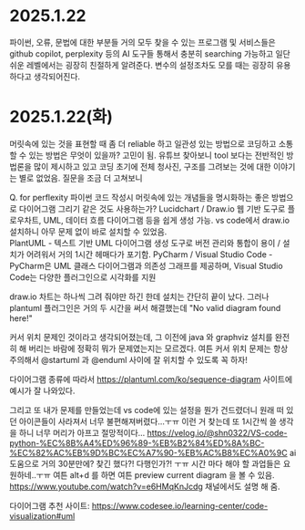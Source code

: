 # 2025.1.22
파이썬, 오류, 문법에 대한 부분들 거의 모두 찾을 수 있는 프로그램 및 서비스들은 github copilot, perplexity 등의 AI 도구들 통해서 충분히 searching 가능하고 일단 쉬운 레벨에서는 굉장히 친절하게 알려준다.  변수의 설정조차도 모를 때는 굉장히 유용하다고 생각되어진다.

# 2025.1.22(화)
머릿속에 있는 것을 표현할 때 좀 더 reliable 하고 일관성 있는 방법으로 코딩하고 소통할 수 있는 방법은 무엇이 있을까? 고민이 됨. 
유튜브 찾아보니 tool 보다는 전반적인 방법론을 많이 제시하고 있고 코딩 초기에 전체 청사진, 구조를 그려보는 것에 대한 이야기는 별로 없었음. 질문을 조금 더 고쳐보니

Q. for perflexity 파이썬 코드 작성시 머릿속에 있는 개념들을 명시화하는 좋은 방법으로 다이어그램 그리기 같은 것도 사용하는가?
Lucidchart / Draw.io 웹 기반 도구로 플로우차트, UML, 데이터 흐름 다이어그램 등을 쉽게 생성 가능.  vs code에서 draw.io설치하니 아무 문제 없이 바로 설치할 수 있었음.<br/> 
PlantUML - 텍스트 기반 UML 다이어그램 생성 도구로 버전 관리와 통합이 용이 / 설치가 어려워서 거의 1시간 헤매다가 포기함.
PyCharm / Visual Studio Code - PyCharm은 UML 클래스 다이어그램과 의존성 그래프를 제공하며, Visual Studio Code는 다양한 플러그인으로 시각화를 지원


draw.io 차트는 하나씩 그려 줘야만 하긴 한데 설치는 간단히 끝이 났다. 그러나 plantuml 플러그인은 거의 두 시간을 써서 해결했는데
"No valid diagram found here!" 

커서 위치 문제인 것이라고 생각되어졌는데, 그 이전에 java 와 graphviz 설치를 완전히 해 버리는 바람에 정확히 뭐가 문제였는지는 모르겠다. 여튼 커서 위치 문제는 항상 주의해서 
@startuml 과 @enduml 사이에 잘 위치할 수 있도록 꼭 하자!

다이어그램 종류에 따라서 https://plantuml.com/ko/sequence-diagram 사이트에 예시가 잘 나와있다. 

그리고 또 내가 문제를 만들었는데 vs code에 있는 설정을 뭔가 건드렸더니 원래 떠 있던 아이콘들이 사라져서 너무 불편해져버렸다...ㅜㅠ 이런 거 찾는데 또 1시간씩 쓸 생각을 하니 너무 머리가 아프고 절망적이다...  https://velog.io/@shn0322/VS-code-python-%EC%8B%A4%ED%96%89-%EB%B2%84%ED%8A%BC-%EC%82%AC%EB%9D%BC%EC%A7%90-%EB%AC%B8%EC%A0%9C  ai 도움으로 거의 30분만에? 찾긴 했다?! 다행인가?! ㅜㅠ  시간 마다 해야 할 과업들은 요원하네..ㅜㅠ
여튼 alt+d 를 하면 여튼 preview current diagram 을 볼 수 있음. 
https://www.youtube.com/watch?v=e6HMqKnJcdg 채널에서도 설명 해 줌.

다이어그램 추천 사이트: https://www.codesee.io/learning-center/code-visualization#uml

